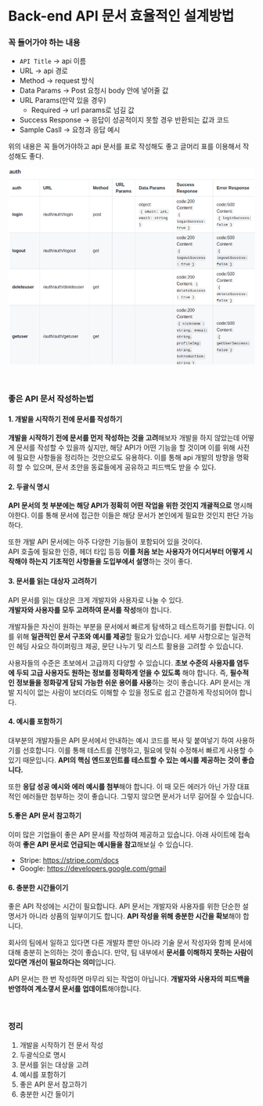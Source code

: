 # Back-end API 문서 효율적인 설계방법

### 꼭 들어가야 하는 내용
- `API Title` -> api 이름
- URL -> api 경로
- Method -> request 방식
- Data Params -> Post 요청시 body 안에 넣어줄 값
- URL Params(만약 있을 경우)
  - Required -> url params로 넘길 값
- Success Response -> 응답이 성공적이지 못할 경우 반환되는 값과 코드
- Sample Casll -> 요청과 응답 예시

위의 내용은 꼭 들어가야하고 api 문서를 표로 작성해도 좋고 글머리 표를 이용해서 작성해도 좋다.

![api docs](./image/apidocs.png)

<br>

### 좋은 API 문서 작성하는법

#### 1. 개발을 시작하기 전에 문서를 작성하기


**개발을 시작하기 전에 문서를 먼저 작성하는 것을 고려**해보자 개발을 하지 않았는데 어떻게 문서를 작성할 수 있을까 싶지만, 해당 API가 어떤 기능을 할 것이며 이를 위해 사전에 필요한 사항들을 정리하는 것만으로도 유용하다.
이를 통해 api 개발의 방향을 명확히 할 수 있으며, 문서 초안을 동료들에게 공유하고 피드백도 받을 수 있다.

#### 2. 두괄식 명시

**API 문서의 첫 부분에는 해당 API가 정확히 어떤 작업을 위한 것인지 개괄적으로** 명시해야한다. 이를 통해 문서에 접근한 이들은 해당 문서가 본인에게 필요한 것인지 판단 가능하다.  
  
또한 개발 API 문서에는 아주 다양한 기능들이 포함되어 있을 것이다.  
API 호출에 필요한 인증, 헤더 타입 등등 **이를 처음 보는 사용자가 어디서부터 어떻게 시작해야 하는지 기초적인 사항들을 도입부에서 설명**하는 것이 좋다.

#### 3. 문서를 읽는 대상자 고려하기


API  문서를 읽는 대상은 크게 개발자와 사용자로 나눌 수 있다.  
**개발자와 사용자를 모두 고려하여 문서를 작성**해야 합니다.  
  
개발자들은 자신이 원하는 부분을 문서에서 빠르게 탐색하고 테스트하기를 원합니다. 이를 위해 **일관적인 문서 구조와 예시를 제공**할 필요가 있습니다. 세부 사항으로는 일관적인 헤딩 사요으 하이퍼링크 제공, 문단 나누기 및 리스트 활용을 고려할 수 있습니다.  
  
사용자들의 수준은 초보에서 고급까지 다양할 수 있습니다. **초보 수준의 사용자를 염두에 두되 고급 사용자도 원하는 정보를 정확하게 얻을 수 있도록** 해야 합니다. 즉, **필수적인 정보들을 정화갛게 담되 가능한 쉬운 용어를 사용**하는 것이 좋습니다. API 문서는 개발 지식이 없는 사람이 보더라도 이해할 수 있을 정도로 쉽고 간결하게 작성되어야 합니다.

#### 4. 예시를 포함하기  


대부분의 개발자들은 API 문서에서 안내하는 예시 코드를 복사 및 붙여넣기 하여 사용하기를 선호합니다. 이를 통해 테스트를 진행하고, 필요에 맞춰 수정해서 빠르게 사용할 수 있기 때문입니다. **API의 핵심 엔드포인트를 테스트할 수 있는 예시를 제공하는 것이 좋습니다.**  

또한 **응답 성공 예시와 에러 예시를 첨부**해야 합니다. 이 때 모든 에러가 아닌 가장 대표적인 에러들만 첨부하는 것이 좋습니다. 그렇지 않으면 문서가 너무 길어질 수 있습니다.


#### 5.좋은 API 문서 참고하기
이미 많은 기업들이 좋은 API 문서를 작성하여 제공하고 있습니다. 아래 사이트에 접속하여 **좋은 API 문서로 언급되는 예시들을 참고**해보실 수 있습니다.

- Stripe: https://stripe.com/docs
- Google: https://developers.google.com/gmail

#### 6. 충분한 시간들이기

좋은 API 작성에는 시간이 필요합니다. API 문서는 개발자와 사용자를 위한 단순한 설명서가 아니라 상품의 일부이기도 합니다. **API 작성을 위해 충분한 시간을 확보**해야 합니다.  
  
회사의 팀에서 일하고 있다면 다른 개발자 뿐만 아니라 기술 문서 작성자와 함께 문서에 대해 충분히 논의하는 것이 좋습니다. 만약, 팀 내부에서 **문서를 이해하지 못하는 사람이 있다면 개선이 필요하다는 의미**입니다.

  
API 문서는 한 번 작성하면 마무리 되는 작업이 아닙니다. **개발자와 사용자의 피드백을 반영하여 계소갷서 문서를 업데이트**해야합니다.

<br>

### 정리
1. 개발을 시작하기 전 문서 작성
2. 두괄식으로 명시
3. 문서를 읽는 대상을 고려
4. 예시를 포함하기
5. 좋은 API 문서 참고하기
6. 충분한 시간 들이기